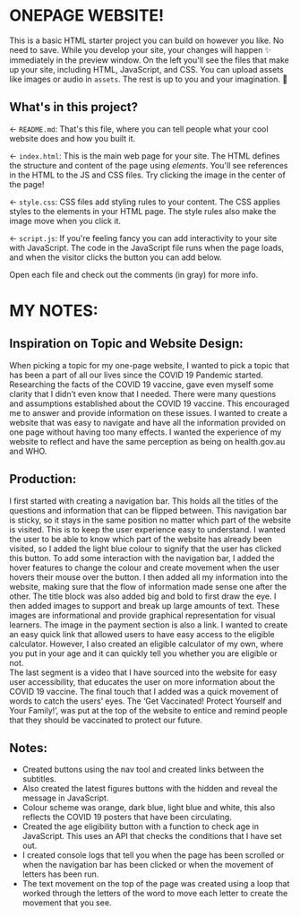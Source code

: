 # ONEPAGE WEBSITE!

This is a basic HTML starter project you can build on however you like. No need to save. While you develop your site, your changes will happen ✨ immediately in the preview window. On the left you'll see the files that make up your site, including HTML, JavaScript, and CSS. You can upload assets like images or audio in `assets`. The rest is up to you and your imagination. 🦄

## What's in this project?

← `README.md`: That's this file, where you can tell people what your cool website does and how you built it.

← `index.html`: This is the main web page for your site. The HTML defines the structure and content of the page using _elements_. You'll see references in the HTML to the JS and CSS files. Try clicking the image in the center of the page!

← `style.css`: CSS files add styling rules to your content. The CSS applies styles to the elements in your HTML page. The style rules also make the image move when you click it.

← `script.js`: If you're feeling fancy you can add interactivity to your site with JavaScript. The code in the JavaScript file runs when the page loads, and when the visitor clicks the button you can add below.

Open each file and check out the comments (in gray) for more info.

# MY NOTES:

## Inspiration on Topic and Website Design:

When picking a topic for my one-page website, I wanted to pick a topic that has been a part of all our lives since the COVID 19 Pandemic started. Researching the facts of the COVID 19 vaccine, gave even myself some clarity that I didn’t even know that I needed. There were many questions and assumptions established about the COVID 19 vaccine. This encouraged me to answer and provide information on these issues.
I wanted to create a website that was easy to navigate and have all the information provided on one page without having too many effects. I wanted the experience of my website to reflect and have the same perception as being on health.gov.au and WHO.

## Production:

I first started with creating a navigation bar. This holds all the titles of the questions and information that can be flipped between. This navigation bar is sticky, so it stays in the same position no matter which part of the website is visited. This is to keep the user experience easy to understand. I wanted the user to be able to know which part of the website has already been visited, so I added the light blue colour to signify that the user has clicked this button. To add some interaction with the navigation bar, I added the hover features to change the colour and create movement when the user hovers their mouse over the button.
I then added all my information into the website, making sure that the flow of information made sense one after the other. The title block was also added big and bold to first draw the eye. I then added images to support and break up large amounts of text. These images are informational and provide graphical representation for visual learners. The image in the payment section is also a link. I wanted to create an easy quick link that allowed users to have easy access to the eligible calculator. However, I also created an eligible calculator of my own, where you put in your age and it can quickly tell you whether you are eligible or not.  
The last segment is a video that I have sourced into the website for easy user accessibility, that educates the user on more information about the COVID 19 vaccine.
The final touch that I added was a quick movement of words to catch the users’ eyes. The ‘Get Vaccinated! Protect Yourself and Your Family!’, was put at the top of the website to entice and remind people that they should be vaccinated to protect our future.

## Notes:

- Created buttons using the nav tool and created links between the subtitles.
- Also created the latest figures buttons with the hidden and reveal the message in JavaScript.  
- Colour scheme was orange, dark blue, light blue and white, this also reflects the COVID 19 posters that have been circulating.
- Created the age eligibility button with a function to check age in JavaScript. This uses an API that checks the conditions that I have set out.
- I created console logs that tell you when the page has been scrolled or when the navigation bar has been clicked or when the movement of letters has been run.
- The text movement on the top of the page was created using a loop that worked through the letters of the word to move each letter to create the movement that you see.
